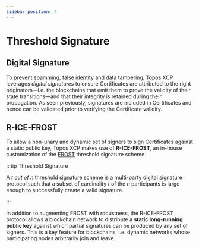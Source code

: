 ```yaml
---
sidebar_position: 4
---
```


# Threshold Signature

## Digital Signature

To prevent spamming, false identity and data tampering, Topos XCP leverages _digital signatures_ to ensure Certificates are attributed to the right originators—i.e. the blockchains that emit them to prove the validity of their state transitions—and that their integrity is retained during their propagation. As seen previously, signatures are included in Certificates and hence can be validated prior to verifying the Certificate validity.

## R-ICE-FROST

To allow a non-unary and dynamic set of signers to sign Certificates against a static public key, Topos XCP makes use of **R-ICE-FROST**, an in-house customization of the [FROST](https://eprint.iacr.org/2020/852.pdf) threshold signature scheme.

:::tip Threshold Signature

A _t out of n_ threshold signature scheme is a multi-party digital signature protocol such that a subset of cardinality _t_ of the _n_ participants is large enough to successfully create a valid signature.

:::

In addition to augmenting FROST with robustness, the R-ICE-FROST protocol allows a blockchain network to distribute a **static long-running public key** against which partial signatures can be produced by any set of signers. This is a key feature for blockchains, i.e. dynamic networks whose participating nodes arbitrarily join and leave.
